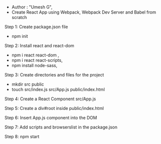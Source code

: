 -  Author : "Umesh G",
- Create React App using Webpack, Webpack Dev Server and Babel from scratch

Step 1: Create package.json file 
- npm init

Step 2: Install react and react-dom 
- npm i react react-dom , 
- npm i react react-scripts,
- npm install node-sass,

Step 3: Create directories and files for the project 
- mkdir src public
- touch src/index.js src/App.js public/index.html

Step 4: Create a React Component src/App.js

Step 5: Create a div#root inside public/index.html

Step 6: Insert App.js component into the DOM

Step 7: Add scripts and browserslist in the package.json

Step 8: npm start